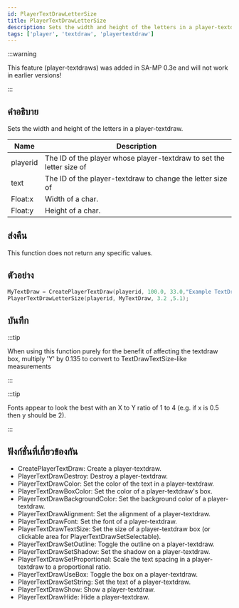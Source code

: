 ```yaml
---
id: PlayerTextDrawLetterSize
title: PlayerTextDrawLetterSize
description: Sets the width and height of the letters in a player-textdraw.
tags: ['player', 'textdraw', 'playertextdraw']
---
```


:::warning

This feature (player-textdraws) was added in SA-MP 0.3e and will not work in earlier versions!

:::

## คำอธิบาย

Sets the width and height of the letters in a player-textdraw.


| Name | Description |
|------|-------------|
|playerid | The ID of the player whose player-textdraw to set the letter size of|
|text | The ID of the player-textdraw to change the letter size of|
|Float:x | Width of a char.|
|Float:y | Height of a char.|


## ส่งคืน

This function does not return any specific values.


## ตัวอย่าง


```c
MyTextDraw = CreatePlayerTextDraw(playerid, 100.0, 33.0,"Example TextDraw");
PlayerTextDrawLetterSize(playerid, MyTextDraw, 3.2 ,5.1);
```


## บันทึก

:::tip

When using this function purely for the benefit of affecting the textdraw box, multiply 'Y' by 0.135 to convert to TextDrawTextSize-like measurements

:::


:::tip

Fonts appear to look the best with an X to Y ratio of 1 to 4 (e.g. if x is 0.5 then y should be 2).

:::


## ฟังก์ชั่นที่เกี่ยวข้องกัน


-  CreatePlayerTextDraw: Create a player-textdraw.
-  PlayerTextDrawDestroy: Destroy a player-textdraw.
-  PlayerTextDrawColor: Set the color of the text in a player-textdraw.
-  PlayerTextDrawBoxColor: Set the color of a player-textdraw's box.
-  PlayerTextDrawBackgroundColor: Set the background color of a player-textdraw.
-  PlayerTextDrawAlignment: Set the alignment of a player-textdraw.
-  PlayerTextDrawFont: Set the font of a player-textdraw.
-  PlayerTextDrawTextSize: Set the size of a player-textdraw box (or clickable area for PlayerTextDrawSetSelectable).
-  PlayerTextDrawSetOutline: Toggle the outline on a player-textdraw.
-  PlayerTextDrawSetShadow: Set the shadow on a player-textdraw.
-  PlayerTextDrawSetProportional: Scale the text spacing in a player-textdraw to a proportional ratio.
-  PlayerTextDrawUseBox: Toggle the box on a player-textdraw.
-  PlayerTextDrawSetString: Set the text of a player-textdraw.
-  PlayerTextDrawShow: Show a player-textdraw.
-  PlayerTextDrawHide: Hide a player-textdraw.
